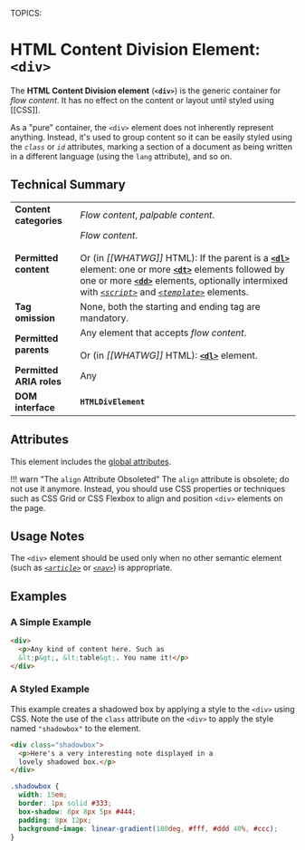 TOPICS: <div>

# HTML Content Division Element: `<div>`

The **HTML Content Division element** (**`<div>`**) is the generic container for *flow content*.
It has no effect on the content or layout until styled using [[CSS]].

As a "pure" container, the `<div>` element does not inherently represent anything. Instead, it's
used to group content so it can be easily styled using the *`class`* or *`id`* attributes, marking a
section of a document as being written in a different language (using the `lang` attribute), and so on.

## Technical Summary

|  |  |
| :-- | :-- |
| **Content categories** | *Flow content*, *palpable content*.|
| **Permitted content** | *Flow content*. <br><br>Or (in *[[WHATWG]]* HTML): If the parent is a **[`<dl>`](/en/webfrontend/<dl>)** element: one or more **[`<dt>`](/en/webfrontend/<dt>)** elements followed by one or more **[`<dd>`](/en/webfrontend/<dd>)** elements, optionally intermixed with *[`<script>`](/en/webfrontend/<script>)* and *[`<template>`](/en/webfrontend/<template>)* elements. |
| **Tag omission** | None, both the starting and ending tag are mandatory. |
| **Permitted parents** | Any element that accepts *flow content*.<br><br>Or (in *[[WHATWG]]* HTML): **[`<dl>`](/en/webfrontend/<dl>)** element. |
| **Permitted ARIA roles** | Any |
| **DOM interface** | **`HTMLDivElement`** |

## Attributes

This element includes the [global attributes](/en/webfrontend/HTML_Global_Attributes).

!!! warn "The `align` Attribute Obsoleted"
    The `align` attribute is obsolete; do not use it anymore. Instead, you should use CSS properties
    or techniques such as CSS Grid or CSS Flexbox to align and position `<div>` elements on the page.

## Usage Notes

The `<div>` element should be used only when no other semantic element (such as
*[`<article>`](/en/webfrontend/<article>)* or *[`<nav>`](/en/webfrontend/<nav>)*) is appropriate.

## Examples

### A Simple Example

```html
<div>
  <p>Any kind of content here. Such as
  &lt;p&gt;, &lt;table&gt;. You name it!</p>
</div>
```

### A Styled Example

This example creates a shadowed box by applying a style to the `<div>` using CSS. Note the use of
the `class` attribute on the `<div>` to apply the style named `"shadowbox"` to the element.

```html
<div class="shadowbox">
  <p>Here's a very interesting note displayed in a
  lovely shadowed box.</p>
</div>
```

```css
.shadowbox {
  width: 15em;
  border: 1px solid #333;
  box-shadow: 8px 8px 5px #444;
  padding: 8px 12px;
  background-image: linear-gradient(180deg, #fff, #ddd 40%, #ccc);
}
```
